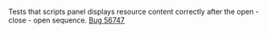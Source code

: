 Tests that scripts panel displays resource content correctly after the open - close - open sequence. [Bug 56747](https://bugs.webkit.org/show_bug.cgi?id=56747)
